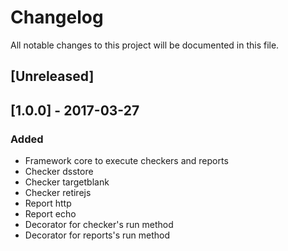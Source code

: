 # Changelog
All notable changes to this project will be documented in this file.

## [Unreleased]

## [1.0.0] - 2017-03-27
### Added
- Framework core to execute checkers and reports
- Checker dsstore
- Checker targetblank
- Checker retirejs
- Report http
- Report echo
- Decorator for checker's run method
- Decorator for reports's run method
